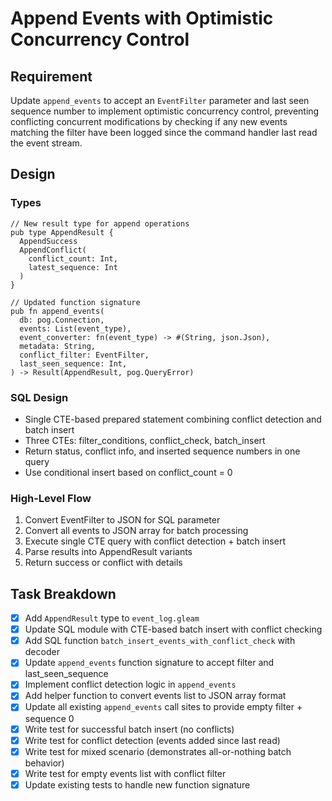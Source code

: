# Append Events with Optimistic Concurrency Control

## Requirement
Update `append_events` to accept an `EventFilter` parameter and last seen sequence number to implement optimistic concurrency control, preventing conflicting concurrent modifications by checking if any new events matching the filter have been logged since the command handler last read the event stream.

## Design

### Types
```gleam
// New result type for append operations
pub type AppendResult {
  AppendSuccess
  AppendConflict(
    conflict_count: Int, 
    latest_sequence: Int
  )
}

// Updated function signature 
pub fn append_events(
  db: pog.Connection,
  events: List(event_type),
  event_converter: fn(event_type) -> #(String, json.Json),
  metadata: String,
  conflict_filter: EventFilter,
  last_seen_sequence: Int,
) -> Result(AppendResult, pog.QueryError)
```

### SQL Design
- Single CTE-based prepared statement combining conflict detection and batch insert
- Three CTEs: filter_conditions, conflict_check, batch_insert 
- Return status, conflict info, and inserted sequence numbers in one query
- Use conditional insert based on conflict_count = 0

### High-Level Flow
1. Convert EventFilter to JSON for SQL parameter
2. Convert all events to JSON array for batch processing
3. Execute single CTE query with conflict detection + batch insert
4. Parse results into AppendResult variants
5. Return success or conflict with details

## Task Breakdown

- [x] Add `AppendResult` type to `event_log.gleam`
- [x] Update SQL module with CTE-based batch insert with conflict checking
- [x] Add SQL function `batch_insert_events_with_conflict_check` with decoder
- [x] Update `append_events` function signature to accept filter and last_seen_sequence
- [x] Implement conflict detection logic in `append_events`
- [x] Add helper function to convert events list to JSON array format
- [x] Update all existing `append_events` call sites to provide empty filter + sequence 0
- [x] Write test for successful batch insert (no conflicts)
- [x] Write test for conflict detection (events added since last read)
- [x] Write test for mixed scenario (demonstrates all-or-nothing batch behavior)
- [x] Write test for empty events list with conflict filter
- [x] Update existing tests to handle new function signature
